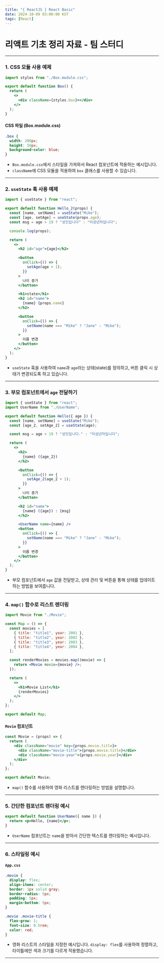 ```yaml
---
title: "{ ReactJS } React Basic"
date: 2024-10-09 03:00:00 KST
tags: [React]
---
```


# 리액트 기초 정리 자료 - 팀 스터디

---

### 1. CSS 모듈 사용 예제

```jsx
import styles from "./Box.module.css";

export default function Box() {
  return (
    <>
      <div className={styles.box}></div>
    </>
  );
}
```

#### CSS 파일 (Box.module.css)

```css
.box {
  width: 200px;
  height: 50px;
  background-color: blue;
}
```

- `Box.module.css`에서 스타일을 가져와서 React 컴포넌트에 적용하는 예시입니다.
- `className`에 CSS 모듈을 적용하여 `box` 클래스를 사용할 수 있습니다.

---

### 2. `useState` 훅 사용 예제

```jsx
import { useState } from "react";

export default function Hello_2(props) {
  const [name, setName] = useState("Mike");
  const [age, setAge] = useState(props.age);
  const msg = age > 19 ? "성인입니다" : "미성년자입니다";

  console.log(props);

  return (
    <>
      <h2 id="age">{age}</h2>

      <button
        onClick={() => {
          setAge(age + 1);
        }}
      >
        나이 증가
      </button>

      <h1>state</h1>
      <h2 id="name">
        {name} {props.name}
      </h2>

      <button
        onClick={() => {
          setName(name === "Mike" ? "Jane" : "Mike");
        }}
      >
        이름 변경
      </button>
    </>
  );
}
```

- `useState` 훅을 사용하여 `name`과 `age`라는 상태(state)를 정의하고, 버튼 클릭 시 상태가 변경되도록 하고 있습니다.

---

### 3. 부모 컴포넌트에서 `age` 전달하기

```jsx
import { useState } from "react";
import UserName from "./UserName";

export default function Hello({ age }) {
  const [name, setName] = useState("Mike");
  const [age_2, setAge_2] = useState(age);

  const msg = age > 19 ? "성인입니다." : "미성년자입니다";

  return (
    <>
      <h2>
        {name} ({age_2})
      </h2>

      <button
        onClick={() => {
          setAge_2(age_2 + 1);
        }}
      >
        나이 증가
      </button>

      <h2 id="name">
        {name} ({age}) : {msg}
      </h2>

      <UserName name={name} />
      <button
        onClick={() => {
          setName(name === "Mike" ? "Jane" : "Mike");
        }}
      >
        이름 변경
      </button>
    </>
  );
}
```

- 부모 컴포넌트에서 `age` 값을 전달받고, 상태 관리 및 버튼을 통해 상태를 업데이트하는 방법을 보여줍니다.

---

### 4. `map()` 함수로 리스트 렌더링

```jsx
import Movie from "./Movie";

const Map = () => {
  const movies = [
    { title: "title1", year: 2001 },
    { title: "title2", year: 2002 },
    { title: "title3", year: 2003 },
    { title: "title4", year: 2004 },
  ];

  const renderMovies = movies.map((movie) => {
    return <Movie movie={movie} />;
  });

  return (
    <>
      <h1>Movie List</h1>
      {renderMovies}
    </>
  );
};

export default Map;
```

#### `Movie` 컴포넌트

```jsx
const Movie = (props) => {
  return (
    <div className="movie" key={props.movie.title}>
      <div className="movie-title">{props.movie.title}</div>
      <div className="movie-year">{props.movie.year}</div>
    </div>
  );
};

export default Movie;
```

- `map()` 함수를 사용하여 영화 리스트를 렌더링하는 방법을 설명합니다.

---

### 5. 간단한 컴포넌트 렌더링 예시

```jsx
export default function UserName({ name }) {
  return <p>Hello, {name}</p>;
}
```

- `UserName` 컴포넌트는 `name`을 받아서 간단한 텍스트를 렌더링하는 예시입니다.

---

### 6. 스타일링 예시

#### `App.css`

```css
.movie {
  display: flex;
  align-items: center;
  border: 1px solid gray;
  border-radius: 5px;
  padding: 5px;
  margin-bottom: 5px;
}

.movie .movie-title {
  flex-grow: 1;
  font-size: 0.5rem;
  color: red;
}
```

- 영화 리스트의 스타일을 지정한 예시입니다. `display: flex`를 사용하여 정렬하고, 타이틀에만 색과 크기를 다르게 적용했습니다.

---
